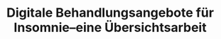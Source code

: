 --- 
abstract: '' 
authors: 
 - K Spiegelhalder
 -  J Acker
 -  H Baumeister
 -  A Büttner-Teleaga
 -  ...
doi: '' 
featured: false 
publication: '*Somnologie*, 201' 
publication_short: '' 
publishDate: '2020-01-01' 
title: 'Digitale Behandlungsangebote für Insomnie–eine Übersichtsarbeit' 
url_code: '' 
url_dataset: '' 
url_pdf: '' 
url_poster: '' 
url_project: '' 
url_slides: '' 
url_source: '' 
url_video: '' 
---